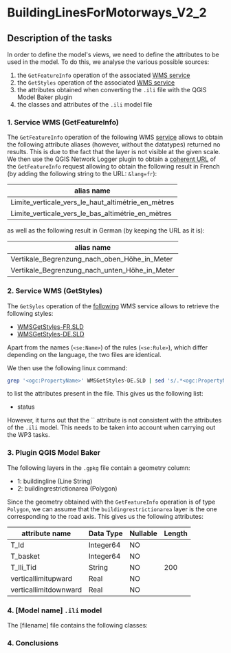 # BuildingLinesForMotorways_V2_2

## Description of the tasks

In order to define the model's views, we need to define the attributes to be used in the model. To do this, we analyse the various possible sources:

1. the `GetFeatureInfo` operation of the associated [WMS service]()
2. the `GetStyles` operation of the associated [WMS service]()
3. the attributes obtained when converting the `.ili` file with the QGIS Model Baker plugin
4. the classes and attributes of the `.ili` model file

### 1. Service WMS (GetFeatureInfo)

The `GetFeatureInfo` operation of the following WMS [service](https://wms.geo.admin.ch/?SERVICE=WMS&VERSION=1.3.0&REQUEST=GetFeatureInfo&LAYERS=ch.astra.baulinien-nationalstrassen&QUERY_LAYERS=ch.astra.baulinien-nationalstrassen&CRS=EPSG:2056&BBOX=2531423.89,1155079.22,2532223.89,1155679.22&FEATURE_COUNT=1&HEIGHT=2&WIDTH=2&FORMAT=image/png&INFO_FORMAT=text/plain&I=1&J=1&lang=fr)  allows to obtain the following attribute aliases (however, without the datatypes) returned no results. This is due to the fact that the layer is not visible at the given scale. We then use the QGIS Network Logger plugin to obtain a [coherent URL](https://wms.geo.admin.ch/?SERVICE=WMS&VERSION=1.3.0&REQUEST=GetFeatureInfo&BBOX=742727.87040956178680062%2C5902314.20806237682700157,742730.11491872929036617,5902316.50419355742633343&CRS=EPSG:3857&WIDTH=2&HEIGHT=2&LAYERS=ch.astra.baulinien-nationalstrassen&FORMAT=image/png&QUERY_LAYERS=ch.astra.baulinien-nationalstrassen&INFO_FORMAT=text/plain&I=0&J=1) of the `GetFeatureInfo` request allowing to obtain the following result in French (by adding the following string to the URL: `&lang=fr`):

| alias name                                         |
|----------------------------------------------------|
| Limite_verticale_vers_le_haut_altimétrie_en_mètres |
| Limite_verticale_vers_le_bas_altimétrie_en_mètres  |

as well as the following result in German (by keeping the URL as it is):

| alias name                                         |
|----------------------------------------------------|
| Vertikale_Begrenzung_nach_oben_Höhe_in_Meter       |
| Vertikale_Begrenzung_nach_unten_Höhe_in_Meter      |

### 2. Service WMS (GetStyles)

The `GetSyles` operation of the [following](https://wms.geo.admin.ch/?REQUEST=GetStyles&LAYERS=ch.astra.baulinien-nationalstrassen&SERVICE=WMS&VERSION=1.3.0) WMS service allows to retrieve the following styles:

- [WMSGetStyles-FR.SLD]()
- [WMSGetStyles-DE.SLD]()

Apart from the names (`<se:Name>`) of the rules (`<se:Rule>`), which differ depending on the language, the two files are identical.

We then use the following linux command:

```bash
grep '<ogc:PropertyName>' WMSGetStyles-DE.SLD | sed 's/.*<ogc:PropertyName>\(.*\)<\/ogc:PropertyName>.*/\1/'
```

to list the attributes present in the file. This gives us the following list:

- status

However, it turns out that the `` attribute is not consistent with the attributes of the `.ili` model.
This needs to be taken into account when carrying out the WP3 tasks.

### 3. Plugin QGIS Model Baker

The following layers in the `.gpkg` file contain a geometry column:

- 1: buildingline (Line String)
- 2: buildingrestrictionarea (Polygon)

Since the geometry obtained with the `GetFeatureInfo` operation is of type `Polygon`, we can assume that the `buildingrestrictionarea` layer is the one corresponding to the road axis. This gives us the following attributes:

| attribute name       | Data Type | Nullable | Length |
|--------------------  |-----------|----------|--------|
| T_Id                 | Integer64 | NO       |        |
| T_basket             | Integer64 | NO       |        |
| T_Ili_Tid            | String    | NO       | 200    |
| verticallimitupward  | Real      | NO       |        |
| verticallimitdownward| Real      | NO       |        |

### 4. [Model name] `.ili` model

The [filename] file contains the following classes:

### 4. Conclusions
